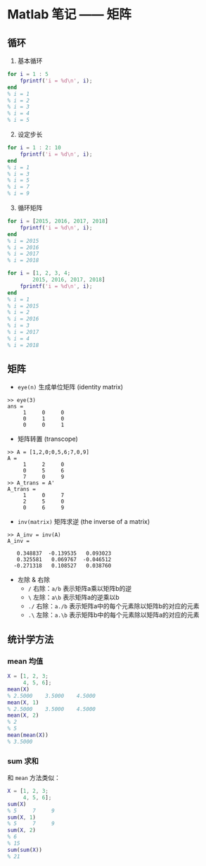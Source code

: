 # Matlab 笔记 —— 矩阵


## 循环

1. 基本循环

```matlab
for i = 1 : 5
    fprintf('i = %d\n', i);
end
% i = 1
% i = 2
% i = 3
% i = 4
% i = 5
```

2. 设定步长

```matlab
for i = 1 : 2: 10
    fprintf('i = %d\n', i);
end
% i = 1
% i = 3
% i = 5
% i = 7
% i = 9
```

3. 循环矩阵

```matlab
for i = [2015, 2016, 2017, 2018]
    fprintf('i = %d\n', i);
end
% i = 2015
% i = 2016
% i = 2017
% i = 2018
```

```matlab
for i = [1, 2, 3, 4;
        2015, 2016, 2017, 2018]
    fprintf('i = %d\n', i);
end
% i = 1
% i = 2015
% i = 2
% i = 2016
% i = 3
% i = 2017
% i = 4
% i = 2018
```


## 矩阵

- `eye(n)` 生成单位矩阵 (identity matrix)

```
>> eye(3)
ans =
     1     0     0
     0     1     0
     0     0     1
```

- 矩阵转置 (transcope)

```
>> A = [1,2,0;0,5,6;7,0,9]
A =
     1     2     0
     0     5     6
     7     0     9
>> A_trans = A'
A_trans =
     1     0     7
     2     5     0
     0     6     9
```

- `inv(matrix)` 矩阵求逆 (the inverse of a matrix)

```
>> A_inv = inv(A)
A_inv =

   0.348837  -0.139535   0.093023
   0.325581   0.069767  -0.046512
  -0.271318   0.108527   0.038760
```

- 左除 & 右除
    - `/` 右除：`a/b` 表示矩阵a乘以矩阵b的逆
    - `\` 左除：`a\b` 表示矩阵a的逆乘以b
    - `./` 右除：`a./b` 表示矩阵a中的每个元素除以矩阵b的对应的元素
    - `.\` 左除：`a.\b` 表示矩阵b中的每个元素除以矩阵a的对应的元素


## 统计学方法

### mean 均值

```matlab
X = [1, 2, 3;
     4, 5, 6];
mean(X)
% 2.5000    3.5000    4.5000
mean(X, 1)
% 2.5000    3.5000    4.5000
mean(X, 2)
% 2
% 5
mean(mean(X))
% 3.5000
```

### sum 求和

和 `mean` 方法类似：

```matlab
X = [1, 2, 3;
     4, 5, 6];
sum(X)
% 5     7     9
sum(X, 1)
% 5     7     9
sum(X, 2)
% 6
% 15
sum(sum(X))
% 21
```